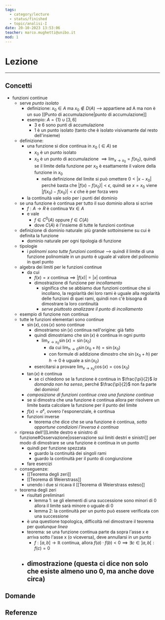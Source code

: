```yaml
---
tags:
  - category/lecture
  - status/finished
  - topic/analisi-I
date: 20-10-2023 13:53:06
teacher: marco.mughetti@unibo.it
mod: 1
---
```

# Lezione
---
## Concetti
- funzioni continue
	- serve _punto isolato_
		- definizione: $x_{0} \in A$ ma $x_{0} \notin D(A)$ --> appartiene ad A ma non è un suo [[Punto di accumulazione|punto di accumulazione]]
		- esempio: $A = \{1\} \cup [3, 6]$
			- 3 e 6 sono punti di accumulazione
			- 1 è un punto isolato (tanto che è isolato visivamante dal resto dell'insieme)
	- definizione:
		- una funzione si dice continua in $x_{0}$ ($\in A$) se
			- $x_{0}$ è un punto isolato
			- $x_{0}$ è un punto di accumulazione $\implies \lim_{x \to x_{0}} = f(x_{0})$, quindi se il limite della funzione per $x_{0}$ è esattamente il valore della funzione in $x_{0}$
				- nella definizione del limite si può omettere $0 < |x - x_{0}|$ perché basta che $|f(x) - f(x_{0})| < \epsilon$, quindi se $x=x_{0}$ viene $|f(x_{0}) - f(x_{0})| < \epsilon$ che è per forza vero
		- la continuità vale solo per i punti del dominio
	- se una funzione è continua per tutto il suo dominio allora si scrive
		- $f: A \to R$ è continua $\forall x \in A$
		- e vale
			- $f \in C^{0}(A)$ oppure $f \in C(A)$
			- dove $C(A)$ è l'insieme di tutte le funzioni continue
	- definizione di dominio naturale: più grande sottoinsieme su cui è definita la funzione
		- dominio naturale per ogni tipologia di funzione
	- tipologie
		- i _polinomi sono tutte funzioni continue_ --> quindi il limite di una funzione polinomiale in un punto è uguale al valore del polinomio in quel punto
	- algebra dei limiti per le funzioni continue
		- da cui
			- $f(x) = x \text{ continua} \implies |f(x)| = |x| \text{ continua}$
			- dimostrazione di funzione per _incollamento_
				- significa che se abbiamo due funzioni continue che si incollano, la regolarità dei loro rami è uguale alla regolarità delle funzioni di quei rami, quindi non c'è bisogna di dimostrare la loro continuità
				- _serve piuttosto analizzare il punto di incollamento_
	- esempio di funzione non continua
	- tutte le funzioni elementari sono continue
		- $\sin(x), \cos(x)$ sono continue
			- dimostriamo $\sin(x)$ continua nell'origine: già fatto
			- quindi dimostriamo che $\sin(x)$ è continua in ogni punto
				- $\lim_{x \to x_{0}} \sin(x) = \sin(x_{0})$
					- da cui $\lim_{h \to 0} \sin(x_{0} + h) = \sin(x_{0})$
					- con formule di addizione dimostro che $\sin(x_{0} + h)$ per $h \to 0$ è uguale a $\sin(x_{0})$
			- esercitarsi a provare $\lim_{x \to x_{0}} \cos(x) = \cos(x_{0})$
		- $\tan(x)$ è continua
			- se ci chiedono se la funzione è continua in $\frac{\pi}{2}$ _la domanda non ha senso_, perché $\frac{\pi}{2}$ non fa parte del dominio!
		- _composizione di funzioni continue crea una funzione continua_
		- se si dimostra che una funzione è continua allora per risolvere un limite basta calcolare la funzione per il punto del limite
		- $f(x) = a^{x}$, ovvero l'esponenziale, è continua
		- funzioni inverse
			- teorema che dice che se una funzione è continua, _sotto opportune condizioni l'inversa è continua_
	- ripresa dell'[[Limite destro e sinistro di funzione#Osservazione|osservazione sui limiti destri e sinistri]] per modo di dimostrare se una funzione è continua in un punto
		- quindi per funzione spezzata
			- guardo la continuità dei singoli rami
			- guardo la continuità per il punto di congiunzione
		- fare esercizi
	- conseguenze:
		- [[Teorema degli zeri]]
		- [[Teorema di Weierstrass]]
		- unendo i due si ricava il [[Teorema di Weierstrass esteso]]
	- teorema degli zeri
		- risultati preliminari
			- lemma 1: se gli elementi di una successione sono minori di 0 allora il limite sarà minore o uguale di 0
			- lemma 2: la continuità per un punto può essere verificata con una successione
		- è una questione topologica, difficoltà nel dimostrare il teorema per _qualunque linea_
		- teorema: se una funzione continua parte da sopra l'asse x e arriva sotto l'asse x (o viceversa), deve annullarsi in un punto
			- $f: [a, b] \to \mathbb{R}$ continua, allora $f(a) \cdot f(b) < 0 \implies \exists c \in ]a, b[: f(c) = 0$
		- dimostrazione (questa ci dice non solo che esiste almeno uno 0, ma anche dove circa)
			- 

## Domande

## Referenze
